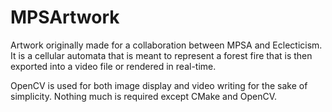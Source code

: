 # MPSArtwork
Artwork originally made for a collaboration between MPSA and Eclecticism. It is a cellular automata that is meant to represent a forest fire that is then exported into a video file or rendered in real-time.

OpenCV is used for both image display and video writing for the sake of simplicity. Nothing much is required except CMake and OpenCV.
